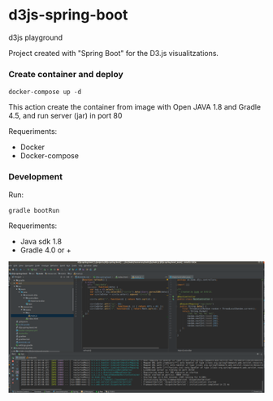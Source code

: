 # d3js-spring-boot
d3js playground

Project created with "Spring Boot" for the D3.js visualitzations.

### Create container and deploy
```
docker-compose up -d
```

This action create the container from image with Open JAVA 1.8 and Gradle 4.5, and run server (jar) in port 80

Requeriments:

* Docker
* Docker-compose


### Development

Run:
```
gradle bootRun
```

Requeriments:

* Java sdk 1.8
* Gradle 4.0 or +


![alt text](Documentation/screnshot.png)